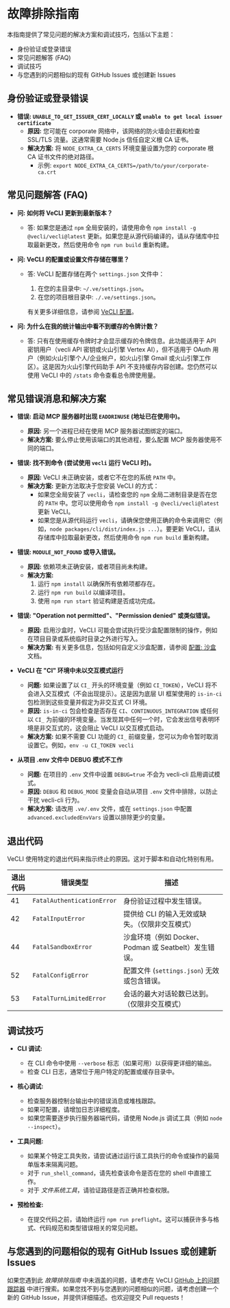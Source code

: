 # 故障排除指南

本指南提供了常见问题的解决方案和调试技巧，包括以下主题：

- 身份验证或登录错误
- 常见问题解答 (FAQ)
- 调试技巧
- 与您遇到的问题相似的现有 GitHub Issues 或创建新 Issues

## 身份验证或登录错误

- **错误: `UNABLE_TO_GET_ISSUER_CERT_LOCALLY` 或 `unable to get local issuer certificate`**
  - **原因:** 您可能在 corporate 网络中，该网络的防火墙会拦截和检查 SSL/TLS 流量。这通常需要 Node.js 信任自定义根 CA 证书。
  - **解决方案:** 将 `NODE_EXTRA_CA_CERTS` 环境变量设置为您的 corporate 根 CA 证书文件的绝对路径。
    - 示例: `export NODE_EXTRA_CA_CERTS=/path/to/your/corporate-ca.crt`

## 常见问题解答 (FAQ)

- **问: 如何将 VeCLI 更新到最新版本？**
  - 答: 如果您是通过 `npm` 全局安装的，请使用命令 `npm install -g @vecli/vecli@latest` 更新。如果您是从源代码编译的，请从存储库中拉取最新更改，然后使用命令 `npm run build` 重新构建。

- **问: VeCLI 的配置或设置文件存储在哪里？**
  - 答: VeCLI 配置存储在两个 `settings.json` 文件中：
    1. 在您的主目录中: `~/.ve/settings.json`。
    2. 在您的项目根目录中: `./.ve/settings.json`。

    有关更多详细信息，请参阅 [VeCLI 配置](./cli/configuration.md)。

- **问: 为什么在我的统计输出中看不到缓存的令牌计数？**
  - 答: 只有在使用缓存令牌时才会显示缓存的令牌信息。此功能适用于 API 密钥用户（vecli API 密钥或火山引擎 Vertex AI），但不适用于 OAuth 用户（例如火山引擎个人/企业帐户，如火山引擎 Gmail 或火山引擎工作区）。这是因为火山引擎代码助手 API 不支持缓存内容创建。您仍然可以使用 VeCLI 中的 `/stats` 命令查看总令牌使用量。

## 常见错误消息和解决方案

- **错误: 启动 MCP 服务器时出现 `EADDRINUSE` (地址已在使用中)。**
  - **原因:** 另一个进程已经在使用 MCP 服务器试图绑定的端口。
  - **解决方案:**
    要么停止使用该端口的其他进程，要么配置 MCP 服务器使用不同的端口。

- **错误: 找不到命令 (尝试使用 `vecli` 运行 VeCLI 时)。**
  - **原因:** VeCLI 未正确安装，或者它不在您的系统 `PATH` 中。
  - **解决方案:**
    更新方法取决于您安装 VeCLI 的方式：
    - 如果您全局安装了 `vecli`，请检查您的 `npm` 全局二进制目录是否在您的 `PATH` 中。您可以使用命令 `npm install -g @vecli/vecli@latest` 更新 VeCLI。
    - 如果您是从源代码运行 `vecli`，请确保您使用正确的命令来调用它（例如，`node packages/cli/dist/index.js ...`）。要更新 VeCLI，请从存储库中拉取最新更改，然后使用命令 `npm run build` 重新构建。

- **错误: `MODULE_NOT_FOUND` 或导入错误。**
  - **原因:** 依赖项未正确安装，或者项目尚未构建。
  - **解决方案:**
    1.  运行 `npm install` 以确保所有依赖项都存在。
    2.  运行 `npm run build` 以编译项目。
    3.  使用 `npm run start` 验证构建是否成功完成。

- **错误: "Operation not permitted"、"Permission denied" 或类似错误。**
  - **原因:** 启用沙盒时，VeCLI 可能会尝试执行受沙盒配置限制的操作，例如在项目目录或系统临时目录之外进行写入。
  - **解决方案:** 有关更多信息，包括如何自定义沙盒配置，请参阅 [配置: 沙盒](./cli/configuration.md#sandboxing) 文档。

- **VeCLI 在 "CI" 环境中未以交互模式运行**
  - **问题:** 如果设置了以 `CI_` 开头的环境变量（例如 `CI_TOKEN`），VeCLI 将不会进入交互模式（不会出现提示）。这是因为底层 UI 框架使用的 `is-in-ci` 包检测到这些变量并假定为非交互式 CI 环境。
  - **原因:** `is-in-ci` 包会检查是否存在 `CI`、`CONTINUOUS_INTEGRATION` 或任何以 `CI_` 为前缀的环境变量。当发现其中任何一个时，它会发出信号表明环境是非交互式的，这会阻止 VeCLI 以交互模式启动。
  - **解决方案:** 如果不需要 CLI 功能的 `CI_` 前缀变量，您可以为命令暂时取消设置它。例如，`env -u CI_TOKEN vecli`

- **从项目 .env 文件中 DEBUG 模式不工作**
  - **问题:** 在项目的 `.env` 文件中设置 `DEBUG=true` 不会为 vecli-cli 启用调试模式。
  - **原因:** `DEBUG` 和 `DEBUG_MODE` 变量会自动从项目 `.env` 文件中排除，以防止干扰 vecli-cli 行为。
  - **解决方案:** 请改用 `.ve/.env` 文件，或在 `settings.json` 中配置 `advanced.excludedEnvVars` 设置以排除更少的变量。

## 退出代码

VeCLI 使用特定的退出代码来指示终止的原因。这对于脚本和自动化特别有用。

| 退出代码 | 错误类型                 | 描述                                                                                         |
| --------- | -------------------------- | --------------------------------------------------------------------------------------------------- |
| 41        | `FatalAuthenticationError` | 身份验证过程中发生错误。                                                |
| 42        | `FatalInputError`          | 提供给 CLI 的输入无效或缺失。（仅限非交互模式）                       |
| 44        | `FatalSandboxError`        | 沙盒环境（例如 Docker、Podman 或 Seatbelt）发生错误。              |
| 52        | `FatalConfigError`         | 配置文件 (`settings.json`) 无效或包含错误。                               |
| 53        | `FatalTurnLimitedError`    | 会话的最大对话轮数已达到。（仅限非交互模式） |

## 调试技巧

- **CLI 调试:**
  - 在 CLI 命令中使用 `--verbose` 标志（如果可用）以获得更详细的输出。
  - 检查 CLI 日志，通常位于用户特定的配置或缓存目录中。

- **核心调试:**
  - 检查服务器控制台输出中的错误消息或堆栈跟踪。
  - 如果可配置，请增加日志详细程度。
  - 如果您需要逐步执行服务器端代码，请使用 Node.js 调试工具（例如 `node --inspect`）。

- **工具问题:**
  - 如果某个特定工具失败，请尝试通过运行该工具执行的命令或操作的最简单版本来隔离问题。
  - 对于 `run_shell_command`，请先检查该命令是否在您的 shell 中直接工作。
  - 对于 _文件系统工具_，请验证路径是否正确并检查权限。

- **预检检查:**
  - 在提交代码之前，请始终运行 `npm run preflight`。这可以捕获许多与格式、代码规范和类型错误相关的常见问题。

## 与您遇到的问题相似的现有 GitHub Issues 或创建新 Issues

如果您遇到此 _故障排除指南_ 中未涵盖的问题，请考虑在 VeCLI [GitHub 上的问题跟踪器](https://github.com/volcengine-vecli/vecli/issues) 中进行搜索。如果您找不到与您遇到的问题相似的问题，请考虑创建一个新的 GitHub Issue，并提供详细描述。也欢迎提交 Pull requests！